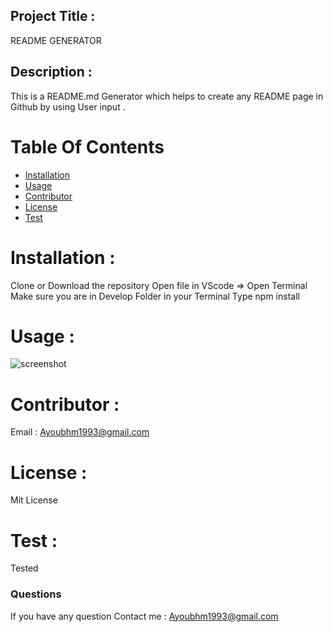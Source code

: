  
  ## Project Title :

  README GENERATOR

  ## Description :

  This is a  README.md Generator which helps to create any  README page in Github by using User input .


  # Table Of Contents
  * [Installation](#Installation)
  * [Usage](#Usage)
  * [Contributor](#Contributor)
  * [License](#License)
  * [Test](#Test)
  
  
  # Installation :

  Clone or Download the repository 
  Open file in VScode => Open Terminal
  Make sure you are in Develop Folder in your Terminal
  Type npm install

  # Usage :

  ![screenshot](https://user-images.githubusercontent.com/70945176/100309130-bb965900-2f6f-11eb-970b-fcc2220f7a8b.JPG)


  # Contributor :

  Email : Ayoubhm1993@gmail.com

  # License :

  Mit License

  # Test :

 Tested

  ### Questions

  If you have any question 
     Contact me :
   Ayoubhm1993@gmail.com
